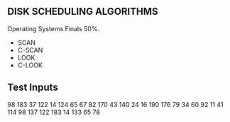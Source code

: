 ## DISK SCHEDULING ALGORITHMS

Operating Systems Finals 50%.
- SCAN
- C-SCAN
- LOOK
- C-LOOK 

## Test Inputs

98 183 37 122 14 124 65 67
82 170 43 140 24 16 190
176 79 34 60 92 11 41 114
98 137 122 183 14 133 65 78

